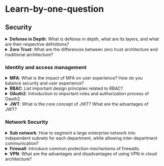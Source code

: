 # Learn-by-one-question

## Security

<details id='defenseInDepth'>
  <summary><b>Defense in Depth</b>: What is defense in depth, what are its layers, and what are their respective definitions?</summary>
<br>
<b>Answer:</b>  

- Physical: Ensuring the security of devices in the physical world
- Identity & access: Ensuring that data access is in compliance with authentication and authorization, with RBAC as the standard
- Perimeter: Defending against DDOS attacks, firewall protection
- Network: Allowing access only from necessary IP ranges, subnet segmentation
- Compute: Ensuring that the operating system is up-to-date and free from malicious code
- Application: Ensuring that the program has no security vulnerabilities and does not store sensitive data
- Data: Ensuring that data access is protected
</details>

<details>
  <summary><b>Zero Trust</b>: What are the differences between zero trust architecture and traditional architecture?</summary>
<br>
<b>Answer:</b> 

In traditional architecture, firewalls and identity authentication are only set up at the network boundary, and the identity of the user is trusted once they enter the internal network.

In contrast, zero trust architecture involves cutting up the network into multiple layers and assuming that the previous layer may have already been penetrated. Firewalls, whitelists, account security authentication, and the principle of least privilege are still implemented between different layers and services. Dangerous signs are constantly monitored and MFA is usually set up at the network boundary.
</details>

### Identity and access management

<details id='MFA'>
  <summary><b>MFA</b>: What is the impact of MFA on user experience? How do you balance security and user experience?</summary>
<br>
<b>Answer:</b>  

MFA requires users to go through multiple verification methods, which can negatively impact user experience. To balance security and user experience, simplified authentication methods such as Passwordless can be used, which can utilize mobile devices or fingerprint verification to confirm user identity. Another approach is to use Conditional Access, which intelligently assesses the user's location and behavior and requires additional verification if there is a higher level of suspicion.
</details>

<details id='RBAC'>
  <summary><b>RBAC</b>: List important design principles related to RBAC?</summary>
<br>
<b>Answer:</b>  

- Role-Based Access Control (RBAC): Replaces the traditional action-based access control framework with an abstracted system of roles, which are assigned specific permissions for system resources. User access is then granted according to the roles assigned to them, thereby reducing complexity and minimizing the risk of errors.
- Least Privilege: Users should be granted only the minimum permissions necessary for them to perform their assigned tasks, to minimize the security risks associated with granting excessive privileges.
- Separation of Duties: Reduces the risk of a particular role being compromised or abused by internal members by minimizing the overlap of permissions between different roles.
- Layered Access Control: Establishes different levels of control based on the importance and sensitivity of resources, with caution exercised when granting high-level permissions to reduce the risk of misuse or leakage of high-risk resources.
</details>



<details id='OAuth2'>
  <summary><b>OAuth2</b>: Introduction to important roles and authorization process of Oauth2</summary>
<br>
<b>Answer:</b>  

Roles include: client, resource provider, authorization provider
Authorization process:

1. The client requests resources from the resource provider.
2. The resource provider determines that the client does not have permission to access the requested data and redirects the client to the authorization provider.
3. The client completes identity authentication with the authorization provider, who then issues an Access Token signed with its private key.
4. The client uses the Access Token to request resources from the resource provider.
5. The resource provider verifies the validity and contents of the Access Token using a public key and allows access to the resources if it is valid and its content and expiration are correct.
</details>


<details id='JWT'>
  <summary><b>JWT</b>: What is the core concept of JWT? What are the advantages of JWT?</summary>
<br>
<b>Answer:</b>  

The core concept of JWT is to store authorization information and signature content together in an open standard, making it easy to exchange this authorization information.

Advantages:
- Stateless: JWT itself contains authorization information and signature content, and the server does not need to store additional information, which improves server fault tolerance and scalability.
- High security: JWT contains signature information to prevent data tampering.
- Cross-domain usage: JWT can be used for cross-domain authentication by placing it in the Authorization header of the HTTP header.
- Cross-platform usage: JWT uses the standard JSON format, which is easy to generate and verify in various environments.
- Extensible: JWT can place custom attributes to provide more authorization information.
</details>

### Network Security

<details id='sub-network'>
  <summary><b>Sub network</b>: How to segment a large enterprise network into independent subnets for each department, while allowing inter-department communication?</summary>
<br>
<b>Answer:</b>  

- Segmentation: Divide the network into subnets according to the estimated size of each department.
- Linking: Determine the connectivity requirements between departments, estimate the traffic size, and set up sufficient routers.
- Redundancy: Automatically switch to backup networks and routers when service disruption is detected.
- Security:
  - Set up firewalls between domains, open IP whitelist for communication, and retain network transmission records.
  - IDS (Intrusion Detection System): Monitor network traffic to detect intrusion threats.
  - IPS (Intrusion Prevention System): Monitor network devices to detect suspicious traffic and commands.
</details>


<details id='firewall'>
  <summary><b>Firewall</b>: Introduce common protection mechanisms of firewalls.</summary>
<br>
<b>Answer:</b>  

- Layer 4 firewall
    - Allow specific IP addresses
    - Allow specific ports
- Layer 7 firewall
    - Allow specific URLs
    - Allow specific headers
    - Web application firewall
        - Check for attack strings such as XSS, SQL injection, etc.
    - Stateful firewall
        - Record the behavior of this IP address before and after to determine if there is any risk.
</details>



<details id='vpn'>
  <summary><b>VPN</b>: What are the advantages and disadvantages of using VPN in cloud architecture?</summary>
<br>
<b>Answer:</b>  

Advantages:

- It can establish secure encrypted connections over public networks.
- It can establish communication between multiple private networks in different regions.
- It allows remote workers to securely connect to private networks.
- It can provide an additional layer of security protection for network applications.

Disadvantages:

- Encryption and decryption require computational resources, which can slow down transmission speed.
- The technology is more complex and requires additional devices, resulting in higher management and setup costs.
- VPN facilities are vulnerable to network attacks such as DDOS.
</details>

<!--Template
<details id=''>
  <summary><b></b>: </summary>
<br>
<b>Answer:</b>  


</details>
-->
